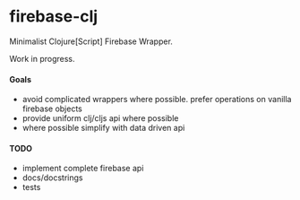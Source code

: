 # firebase-clj

Minimalist Clojure[Script] Firebase Wrapper.

Work in progress.

#### Goals

- avoid complicated wrappers where possible. prefer operations on
vanilla firebase objects
- provide uniform clj/cljs api where possible
- where possible simplify with data driven api

#### TODO

- implement complete firebase api
- docs/docstrings
- tests
